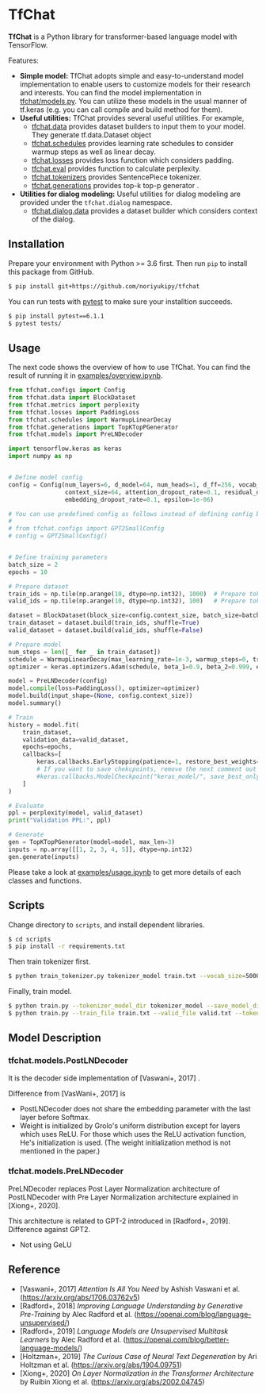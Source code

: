 # TfChat

**TfChat** is a Python library for transformer-based language model with TensorFlow.

Features:

* **Simple model:** TfChat adopts simple and easy-to-understand model implementation to enable users to customize models for their research and interests. You can find the model implementation in [tfchat/models.py](tfchat/models.py). You can utilize these models in the usual manner of tf.keras (e.g. you can call compile and build method for them).
* **Useful utilities:** TfChat provides several useful utilities. For example,
  * [tfchat.data](tfchat/data.py) provides dataset builders to input them to your model. They generate tf.data.Dataset object
  * [tfchat.schedules](tfchat/schedules.py) provides learning rate schedules to consider warmup steps as well as linear decay.
  * [tfchat.losses](tfchat/losses.py) provides loss function which considers padding.
  * [tfchat.eval](tfchat/eval.py) provides function to calculate perplexity.
  * [tfchat.tokenizers](tfchat/tokenizers.py) provides SentencePiece tokenizer.
  * [tfchat.generations](tfchat/generations.py) provides top-k top-p generator .
* **Utilities for dialog modeling:** Useful utilities for dialog modeling are provided under the `tfchat.dialog` namespace.
  * [tfchat.dialog.data](tfchat/dialog/data.py) provides a dataset builder which considers context of the dialog.

## Installation

Prepare your environment with Python >= 3.6 first. Then run `pip` to install this package from GitHub.

```sh
$ pip install git+https://github.com/noriyukipy/tfchat
```

You can run tests with [pytest](https://docs.pytest.org/en/stable/) to make sure your installtion succeeds.

```sh
$ pip install pytest==6.1.1
$ pytest tests/
```

## Usage


The next code shows the overview of how to use TfChat. You can find the result of running it in [examples/overview.ipynb](examples/overview.ipynb).

```py
from tfchat.configs import Config
from tfchat.data import BlockDataset
from tfchat.metrics import perplexity
from tfchat.losses import PaddingLoss
from tfchat.schedules import WarmupLinearDecay
from tfchat.generations import TopKTopPGenerator
from tfchat.models import PreLNDecoder

import tensorflow.keras as keras
import numpy as np


# Define model config
config = Config(num_layers=6, d_model=64, num_heads=1, d_ff=256, vocab_size=100,
                context_size=64, attention_dropout_rate=0.1, residual_dropout_rate=0.1,
                embedding_dropout_rate=0.1, epsilon=1e-06)

# You can use predefined config as follows instead of defining config by yourself
#
# from tfchat.configs import GPT2SmallConfig
# config = GPT2SmallConfig()


# Define training parameters
batch_size = 2
epochs = 10

# Prepare dataset
train_ids = np.tile(np.arange(10, dtype=np.int32), 1000)  # Prepare token ids for training data
valid_ids = np.tile(np.arange(10, dtype=np.int32), 100)   # Prepare token ids for validation data

dataset = BlockDataset(block_size=config.context_size, batch_size=batch_size)
train_dataset = dataset.build(train_ids, shuffle=True)
valid_dataset = dataset.build(valid_ids, shuffle=False)

# Prepare model
num_steps = len([_ for _ in train_dataset])
schedule = WarmupLinearDecay(max_learning_rate=1e-3, warmup_steps=0, training_steps=num_steps*epochs)
optimizer = keras.optimizers.Adam(schedule, beta_1=0.9, beta_2=0.999, epsilon=1e-8, clipnorm=1.0)

model = PreLNDecoder(config)
model.compile(loss=PaddingLoss(), optimizer=optimizer)
model.build(input_shape=(None, config.context_size))
model.summary()

# Train
history = model.fit(
    train_dataset,
    validation_data=valid_dataset,
    epochs=epochs,
    callbacks=[
        keras.callbacks.EarlyStopping(patience=1, restore_best_weights=True),
        # If you want to save chekcpoints, remove the next comment out
        #keras.callbacks.ModelCheckpoint("keras_model/", save_best_only=True)
    ]
)

# Evaluate
ppl = perplexity(model, valid_dataset)
print("Validation PPL:", ppl)

# Generate
gen = TopKTopPGenerator(model=model, max_len=3)
inputs = np.array([[1, 2, 3, 4, 5]], dtype=np.int32)
gen.generate(inputs)
```

Please take a look at [examples/usage.ipynb](examples/usage.ipynb) to get more details of each classes and functions.

## Scripts

Change directory to `scripts`, and install dependent libraries.

```sh
$ cd scripts
$ pip install -r requirements.txt
```

Then train tokenizer first.

```sh
$ python train_tokenizer.py tokenizer_model train.txt --vocab_size=5000
```

Finally, train model.

```sh
$ python train.py --tokenizer_model_dir tokenizer_model --save_model_dir=model --load_model_dir=model --epochs=1
$ python train.py --train_file train.txt --valid_file valid.txt --tokenizer_model_dir tokenizer_model --save_model_dir=model --epochs=2 --batch_size=4
```

## Model Description

### tfchat.models.PostLNDecoder

It is the decoder side implementation of [Vaswani+, 2017] .

Difference from [VasWani+, 2017] is

- PostLNDecoder does not share the embedding parameter with the last layer before Softmax.
- Weight is initialized by Grolo's uniform distribution except for layers which uses ReLU. For those which uses the ReLU activation function, He's initialization is used. (The weight initialization method is not mentioned in the paper.)

### tfchat.models.PreLNDecoder

PreLNDecoder replaces Post Layer Normalization architecture of PostLNDecoder with Pre Layer Normalization architecture explained in [Xiong+, 2020].

This architecture is related to GPT-2 introduced in [Radford+, 2019].
Difference against GPT2.

- Not using GeLU

## Reference

* [Vaswani+, 2017] *Attention Is All You Need* by Ashish Vaswani et al. (https://arxiv.org/abs/1706.03762v5)
* [Radford+, 2018] *Improving Language Understanding by Generative Pre-Training* by Alec Radford et al. (https://openai.com/blog/language-unsupervised/)
* [Radford+, 2019] *Language Models are Unsupervised Multitask Learners* by Alec Radford et al. (https://openai.com/blog/better-language-models/)
* [Holtzman+, 2019] *The Curious Case of Neural Text Degeneration* by Ari Holtzman et al. (https://arxiv.org/abs/1904.09751)
* [Xiong+, 2020] *On Layer Normalization in the Transformer Architecture* by Ruibin Xiong et al. (https://arxiv.org/abs/2002.04745)
